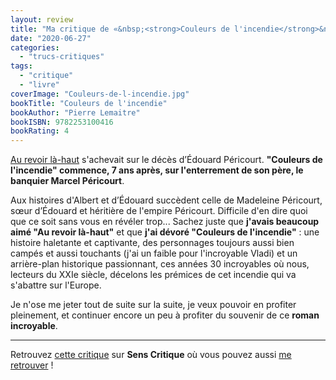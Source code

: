 ```yaml
---
layout: review
title: "Ma critique de «&nbsp;<strong>Couleurs de l'incendie</strong>&nbsp;» de <em>Pierre Lemaitre</em>"
date: "2020-06-27"
categories: 
  - "trucs-critiques"
tags: 
  - "critique"
  - "livre"
coverImage: "Couleurs-de-l-incendie.jpg"
bookTitle: "Couleurs de l'incendie"
bookAuthor: "Pierre Lemaitre"
bookISBN: 9782253100416  
bookRating: 4
---
```


[Au revoir là-haut](https://www.6x8.org/2020/03/ma-critique-de-au-revoir-la-haut-de-pierre-lemaitre/) s'achevait sur le décès d’Édouard Péricourt. **"Couleurs de l'incendie" commence, 7 ans après, sur l'enterrement de son père, le banquier Marcel Péricourt**.

Aux histoires d'Albert et d’Édouard succèdent celle de Madeleine Péricourt, sœur d’Édouard et héritière de l'empire Péricourt. Difficile d'en dire quoi que ce soit sans vous en révéler trop... Sachez juste que **j'avais beaucoup aimé "Au revoir là-haut"** et que **j'ai dévoré "Couleurs de l'incendie"** : une histoire haletante et captivante, des personnages toujours aussi bien campés et aussi touchants (j'ai un faible pour l'incroyable Vladi) et un arrière-plan historique passionnant, ces années 30 incroyables où nous, lecteurs du XXIe siècle, décelons les prémices de cet incendie qui va s'abattre sur l'Europe.

Je n'ose me jeter tout de suite sur la suite, je veux pouvoir en profiter pleinement, et continuer encore un peu à profiter du souvenir de ce **roman incroyable**.

* * *

Retrouvez [cette critique](https://www.senscritique.com/livre/Couleurs_de_l_incendie/critique/224360076) sur **Sens Critique** où vous pouvez aussi [me retrouver](http://www.senscritique.com/Arnaud_Malon) !
